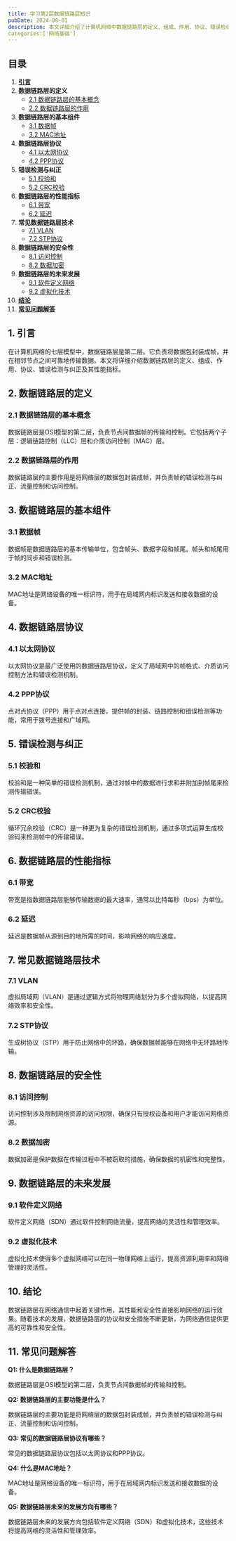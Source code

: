 ```yaml
---
title: 学习第2层数据链路层知识
pubDate: 2024-08-01
description: 本文详细介绍了计算机网络中数据链路层的定义、组成、作用、协议、错误检测与纠正及其性能指标。
categories:['网络基础']
---
```



## 目录
1. [**引言**](#1-引言)
2. **数据链路层的定义**
   - [2.1 数据链路层的基本概念](#21-数据链路层的基本概念)
   - [2.2 数据链路层的作用](#22-数据链路层的作用)
3. **数据链路层的基本组件**
   - [3.1 数据帧](#31-数据帧)
   - [3.2 MAC地址](#32-mac地址)
4. **数据链路层协议**
   - [4.1 以太网协议](#41-以太网协议)
   - [4.2 PPP协议](#42-ppp协议)
5. **错误检测与纠正**
   - [5.1 校验和](#51-校验和)
   - [5.2 CRC校验](#52-crc校验)
6. **数据链路层的性能指标**
   - [6.1 带宽](#61-带宽)
   - [6.2 延迟](#62-延迟)
7. **常见数据链路层技术**
   - [7.1 VLAN](#71-vlan)
   - [7.2 STP协议](#72-stp协议)
8. **数据链路层的安全性**
   - [8.1 访问控制](#81-访问控制)
   - [8.2 数据加密](#82-数据加密)
9. **数据链路层的未来发展**
   - [9.1 软件定义网络](#91-软件定义网络)
   - [9.2 虚拟化技术](#92-虚拟化技术)
10. [**结论**](#10-结论)
11. [**常见问题解答**](#11-常见问题解答)

## 1. 引言

在计算机网络的七层模型中，数据链路层是第二层。它负责将数据包封装成帧，并在相邻节点之间可靠地传输数据。本文将详细介绍数据链路层的定义、组成、作用、协议、错误检测与纠正及其性能指标。

## 2. 数据链路层的定义

### 2.1 数据链路层的基本概念

数据链路层是OSI模型的第二层，负责节点间数据帧的传输和控制。它包括两个子层：逻辑链路控制（LLC）层和介质访问控制（MAC）层。

### 2.2 数据链路层的作用

数据链路层的主要作用是将网络层的数据包封装成帧，并负责帧的错误检测与纠正、流量控制和访问控制。

## 3. 数据链路层的基本组件

### 3.1 数据帧

数据帧是数据链路层的基本传输单位，包含帧头、数据字段和帧尾。帧头和帧尾用于帧的同步和错误检测。

### 3.2 MAC地址

MAC地址是网络设备的唯一标识符，用于在局域网内标识发送和接收数据的设备。

## 4. 数据链路层协议

### 4.1 以太网协议

以太网协议是最广泛使用的数据链路层协议，定义了局域网中的帧格式、介质访问控制方法和错误检测机制。

### 4.2 PPP协议

点对点协议（PPP）用于点对点连接，提供帧的封装、链路控制和错误检测等功能，常用于拨号连接和广域网。

## 5. 错误检测与纠正

### 5.1 校验和

校验和是一种简单的错误检测机制，通过对帧中的数据进行求和并附加到帧尾来检测传输错误。

### 5.2 CRC校验

循环冗余校验（CRC）是一种更为复杂的错误检测机制，通过多项式运算生成校验码来检测帧中的传输错误。

## 6. 数据链路层的性能指标

### 6.1 带宽

带宽是指数据链路层能够传输数据的最大速率，通常以比特每秒（bps）为单位。

### 6.2 延迟

延迟是数据帧从源到目的地所需的时间，影响网络的响应速度。

## 7. 常见数据链路层技术

### 7.1 VLAN

虚拟局域网（VLAN）是通过逻辑方式将物理网络划分为多个虚拟网络，以提高网络效率和安全性。

### 7.2 STP协议

生成树协议（STP）用于防止网络中的环路，确保数据帧能够在网络中无环路地传输。

## 8. 数据链路层的安全性

### 8.1 访问控制

访问控制涉及限制网络资源的访问权限，确保只有授权设备和用户才能访问网络资源。

### 8.2 数据加密

数据加密是保护数据在传输过程中不被窃取的措施，确保数据的机密性和完整性。

## 9. 数据链路层的未来发展

### 9.1 软件定义网络

软件定义网络（SDN）通过软件控制网络流量，提高网络的灵活性和管理效率。

### 9.2 虚拟化技术

虚拟化技术使得多个虚拟网络可以在同一物理网络上运行，提高资源利用率和网络管理的灵活性。

## 10. 结论

数据链路层在网络通信中起着关键作用，其性能和安全性直接影响网络的运行效果。随着技术的发展，数据链路层的协议和安全措施不断更新，为网络通信提供更高的可靠性和安全性。

## 11. 常见问题解答

**Q1: 什么是数据链路层？**

数据链路层是OSI模型的第二层，负责节点间数据帧的传输和控制。

**Q2: 数据链路层的主要功能是什么？**

数据链路层的主要功能是将网络层的数据包封装成帧，并负责帧的错误检测与纠正、流量控制和访问控制。

**Q3: 常见的数据链路层协议有哪些？**

常见的数据链路层协议包括以太网协议和PPP协议。

**Q4: 什么是MAC地址？**

MAC地址是网络设备的唯一标识符，用于在局域网内标识发送和接收数据的设备。

**Q5: 数据链路层未来的发展方向有哪些？**

数据链路层未来的发展方向包括软件定义网络（SDN）和虚拟化技术，这些技术将提高网络的灵活性和管理效率。